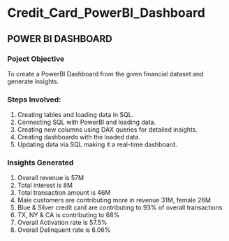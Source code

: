 # Credit_Card_PowerBI_Dashboard
## POWER BI DASHBOARD

### Poject Objective
To create a PowerBI Dashboard from the given financial dataset and generate insights.

### Steps Involved:
  1. Creating tables and loading data in SQL.
  2. Connecting SQL with PowerBI and loading data.
  3. Creating new columns using DAX queries for detailed insights.
  4. Creating dashboards with the loaded data.
  5. Updating data via SQL making it a real-time dashboard.

### Insights Generated
  1. Overall revenue is 57M
  2. Total interest is 8M
  3. Total transaction amount is 46M
  4. Male customers are contributing more in revenue 31M, female 26M
  5. Blue & Silver credit card are contributing to 93% of overall transactions
  6. TX, NY & CA is contributing to 68%
  7. Overall Activation rate is 57.5%
  8. Overall Delinquent rate is 6.06%

